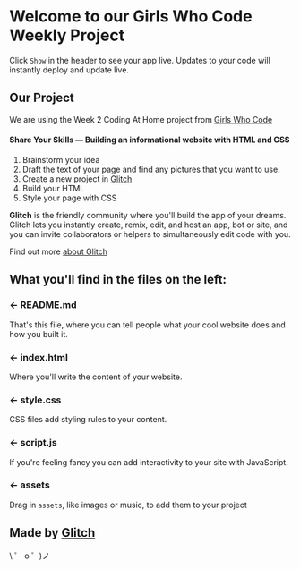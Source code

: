 # Welcome to our Girls Who Code Weekly Project

Click `Show` in the header to see your app live. Updates to your code will instantly deploy and update live.

## Our Project

We are using the Week 2 Coding At Home project from [Girls Who Code](https://drive.google.com/file/d/1D3xREvzyJ3nxFr0vc1kEFmMdG6qQuCyt/preview)

#### Share Your Skills — Building an informational website with HTML and CSS

1. Brainstorm your idea
1. Draft the text of your page and find any pictures that you want to use.
1. Create a new project in [Glitch](https://glitch.com/about)
1. Build your HTML 
1. Style your page with CSS


**Glitch** is the friendly community where you'll build the app of your dreams. Glitch lets you instantly create, remix, edit, and host an app, bot or site, and you can invite collaborators or helpers to simultaneously edit code with you.

Find out more [about Glitch](https://glitch.com/about)


## What you'll find in the files on the left:

### ← README.md

That's this file, where you can tell people what your cool website does and how you built it.

### ← index.html

Where you'll write the content of your website.

### ← style.css

CSS files add styling rules to your content.

### ← script.js

If you're feeling fancy you can add interactivity to your site with JavaScript.

### ← assets

Drag in `assets`, like images or music, to add them to your project

## Made by [Glitch](https://glitch.com/)

\ ゜ o ゜)ノ

